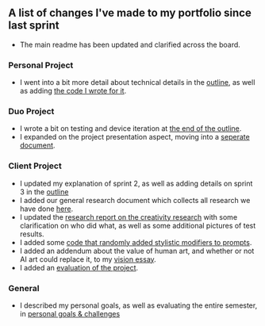 ## A list of changes I've made to my portfolio since last sprint

- The main readme has been updated and clarified across the board.

### Personal Project
- I went into a bit more detail about technical details in the [outline](/Personal%20Project/Outline.md), as well as adding [the code I wrote for it](/Personal%20Project/Algorithm%20Code.md).

### Duo Project
- I wrote a bit on testing and device iteration at [the end of the outline](/Duo%20Project/Outline.md).
- I expanded on the project presentation aspect, moving into a [seperate document](/Duo%20Project/Presentation.md).

### Client Project
- I updated my explanation of sprint 2, as well as adding details on sprint 3 in the [outline](/Client%20Project/Outline.md)
- I added our general research document which collects all research we have done [here](/Client%20Project/Research/Generative%20AI%20Research%20Document.pdf).
- I updated the [research report on the creativity research](/Client%20Project/Research/Creativity%20Research.md) with some clarification on who did what, as well as some additional pictures of test results.
- I added some [code that randomly added stylistic modifiers to prompts](/Client%20Project/Stylistic%20Randomization%20Code.md).
- I added an addendum about the value of human art, and whether or not AI art could replace it, to my [vision essay](/Client%20Project/Vision%20Essay.md).
- I added an [evaluation of the project](/Client%20Project/Evaluation.md).

### General
- I described my personal goals, as well as evaluating the entire semester, in [personal goals & challenges](/General/Personal%20Growth%20and%20Challenges.md)
